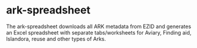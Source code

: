 # ark-spreadsheet
The ark-spreadsheet downloads all ARK metadata from EZID and generates an Excel spreadsheet with separate tabs/worksheets for Aviary, Finding aid, Islandora, reuse and other types of Arks.
